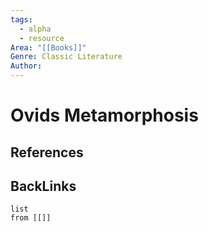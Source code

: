 ```yaml
---
tags:
  - alpha
  - resource
Area: "[[Books]]"
Genre: Classic Literature
Author:
---
```

# Ovids Metamorphosis



## References



## BackLinks

```dataview
list
from [[]]
```

